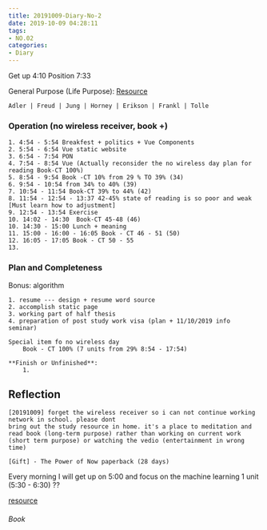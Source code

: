 ```yaml
---
title: 20191009-Diary-No-2
date: 2019-10-09 04:28:11
tags:
- NO.02
categories:
- Diary
---
```


Get up 4:10  Position  7:33

General Purpose (Life Purpose):
[Resource](https://courses.lumenlearning.com/wsu-sandbox/chapter/neo-freudians-adler-erikson-jung-and-horney/)

	Adler | Freud | Jung | Horney | Erikson | Frankl | Tolle


### Operation (no wireless receiver, book +)
	1. 4:54 - 5:54 Breakfest + politics + Vue Components 
	2. 5:54 - 6:54 Vue static website
	3. 6:54 - 7:54 PON
	4. 7:54 - 8:54 Vue (Actually reconsider the no wireless day plan for reading Book-CT 100%)
	5. 8:54 - 9:54 Book -CT 10% from 29 % TO 39% (34)
	6. 9:54 - 10:54 from 34% to 40% (39)
	7. 10:54 - 11:54 Book-CT 39% to 44% (42)
	8. 11:54 - 12:54 - 13:37 42-45% state of reading is so poor and weak [Must learn how to adjustment] 
	9. 12:54 - 13:54 Exercise
	10. 14:02 - 14:30  Book-CT 45-48 (46)
	10. 14:30 - 15:00 Lunch + meaning
	11. 15:00 - 16:00 - 16:05 Book - CT 46 - 51 (50) 
	12. 16:05 - 17:05 Book - CT 50 - 55 
	13.  


### Plan and Completeness
Bonus: algorithm

	1. resume --- design + resume word source
	2. accomplish static page
	3. working part of half thesis
	4. preparation of post study work visa (plan + 11/10/2019 info seminar)

	Special item fo no wireless day 
		Book - CT 100% (7 units from 29% 8:54 - 17:54)

	**Finish or Unfinished**:
		1. 

## Reflection
	[20191009] forget the wireless receiver so i can not continue working network in school. please dont 
 	bring out the study resource in home. it's a place to meditation and read book (long-term purpose) rather than working on current work (short term purpose) or watching the vedio (entertainment in wrong time)

 	[Gift] - The Power of Now paperback (28 days)


Every morning I will get up on 5:00 and focus on the machine learning 1 unit (5:30 - 6:30) ??

[resource](http://www.ishenping.com/ArtInfo/967893.html)


###### Book


